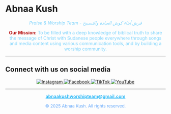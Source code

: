 # Abnaa Kush

<p align="center" class="subtitle" style="color: #7dd3fc; font-style: italic;">
  Praise & Worship Team - فريق أبناء كوش العبادة والتسبيح
</p>

<p align="center" style="max-width: 500px; margin: 0 auto; color: #7dd3fc;">
  <span style="font-weight: bold; color: #b91c1c;">Our Mission:</span>
  To be filled with a deep knowledge of biblical truth to share the message of Christ with Sudanese people everywhere through songs and media content using various communication tools, and by building a worship community.
</p>

---

## Connect with us on social media

<p align="center">
  <a href="https://www.instagram.com/abnaa.kush/" target="_blank" rel="noopener">
    <img src="https://img.shields.io/badge/Instagram-E4405F?style=for-the-badge&logo=instagram&logoColor=white" alt="Instagram">
  </a>
  <a href="https://www.facebook.com/profile.php?id=61561245110328" target="_blank" rel="noopener">
    <img src="https://img.shields.io/badge/Facebook-1877F2?style=for-the-badge&logo=facebook&logoColor=white" alt="Facebook">
  </a>
  <a href="https://www.tiktok.com/@abnaakush8" target="_blank" rel="noopener">
    <img src="https://img.shields.io/badge/TikTok-000000?style=for-the-badge&logo=tiktok&logoColor=white" alt="TikTok">
  </a>
  <a href="https://youtube.com/@abnaakush4081?feature=shared" target="_blank" rel="noopener">
    <img src="https://img.shields.io/badge/YouTube-FF0000?style=for-the-badge&logo=youtube&logoColor=white" alt="YouTube">
  </a>
</p>

---

<p align="center">
  <a href="mailto:abnaakushworshipteam@gmail.com" style="color: #38bdf8; font-weight: bold; text-decoration: underline;">
    abnaakushworshipteam@gmail.com
  </a>
</p>

<p align="center" style="color: #60a5fa; font-size: 0.95em;">
  &copy; 2025 Abnaa Kush. All rights reserved.
</p>
